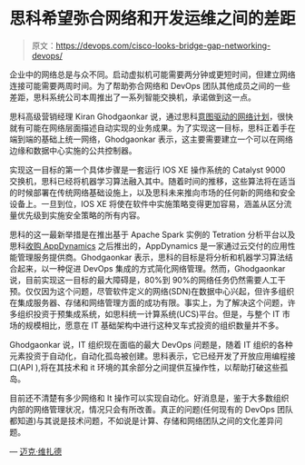 # 思科希望弥合网络和开发运维之间的差距

> 原文：<https://devops.com/cisco-looks-bridge-gap-networking-devops/>

企业中的网络总是与众不同。启动虚拟机可能需要两分钟或更短时间，但建立网络连接可能需要两周时间。为了帮助弥合网络和 DevOps 团队其他成员之间的一些差距，思科系统公司本周推出了一系列智能交换机，承诺做到这一点。

思科高级营销经理 Kiran Ghodgaonkar 说，通过思科[意图驱动的网络计划](https://newsroom.cisco.com/press-release-content?type=webcontent&articleId=1854555)，很快就有可能在网络层面描述自动实现的业务成果。为了实现这一目标，思科正着手在端到端的基础上统一网络，Ghodgaonkar 表示，这主要需要建立一个可以在网络边缘和数据中心实施的公共控制器。

实现这一目标的第一个具体步骤是一套运行 IOS XE 操作系统的 Catalyst 9000 交换机，思科已经将机器学习算法融入其中。随着时间的推移，这些算法将在适当的时候部署在传统网络基础设施上，以及思科未来推向市场的任何新的网络和安全设备上。一旦到位，IOS XE 将使在软件中实施策略变得更加容易，涵盖从区分流量优先级到实施安全策略的所有内容。

思科的这一最新举措是在推出基于 Apache Spark 实例的 Tetration 分析平台以及思科[收购 AppDynamics](https://devops.com/appdynamics-buy-expands-ciscos-devops/) 之后推出的，AppDynamics 是一家通过云交付的应用性能管理服务提供商。Ghodgaonkar 表示，思科的目标是将分析和机器学习算法结合起来，以一种促进 DevOps 集成的方式简化网络管理。然而，Ghodgaonkar 说，目前实现这一目标的最大障碍是，80%到 90%的网络任务仍然需要人工干预。仅仅因为这个问题，尽管软件定义的网络(SDN)在数据中心兴起，但许多组织在集成服务器、存储和网络管理方面的成功有限。事实上，为了解决这个问题，许多组织投资于预集成系统，如思科统一计算系统(UCS)平台。但是，与整个 IT 市场的规模相比，愿意在 IT 基础架构中进行这种叉车式投资的组织数量并不多。

Ghodgaonkar 说，IT 组织现在面临的最大 DevOps 问题是，随着 IT 组织的各种元素投资于自动化，自动化孤岛被创建。思科表示，它已经开发了开放应用编程接口(API ),将在其技术和 it 环境的其余部分之间提供互操作性，以帮助打破这些孤岛。

目前还不清楚有多少网络和 It 操作可以实现自动化。好消息是，鉴于大多数组织内部的网络管理状况，情况只会有所改善。真正的问题(任何现有的 DevOps 团队都知道)与其说是技术问题，不如说是计算、存储和网络团队之间的文化差异问题。

— [迈克·维扎德](https://devops.com/author/mike-vizard/)